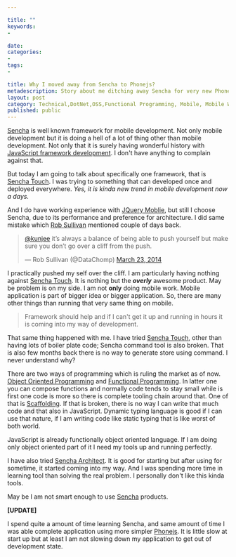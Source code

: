 ```yaml
---

title: ""
keywords:
- 

date: 
categories:
- 
tags:
- 

title: Why I moved away from Sencha to Phonejs?
metadescription: Story about me ditching away Sencha for very new Phonejs
layout: post
category: Technical,DotNet,OSS,Functional Programming, Mobile, Mobile Web
published: public
---
```


[Sencha](http://sencha.com) is well known framework for mobile development. Not only mobile development but it is doing a hell of a lot of thing other than mobile development. Not only that it is surely having wonderful history with [JavaScript framework development](https://www.sencha.com/products/extjs/). I don't have anything to complain against that. 
 
But today I am going to talk about specifically one framework, that is [Sencha Touch](https://www.sencha.com/products/touch/). I was trying to something that can developed once and deployed everywhere. *Yes, it is kinda new trend in mobile development now a days.* 

And I do have working experience with [JQuery Moblie](http://jquerymobile.com/), but still I choose Sencha, due to its performance and preference for architecture. I did same mistake which [Rob Sullivan](http://datachomp.com/) mentioned couple of days back. 

<blockquote class="twitter-tweet" data-conversation="none" lang="en"><p><a href="https://twitter.com/kunjee">@kunjee</a> it’s always a balance of being able to push yourself but make sure you don’t go over a cliff from the push.</p>&mdash; Rob Sullivan (@DataChomp) <a href="https://twitter.com/DataChomp/statuses/447559429353787392">March 23, 2014</a></blockquote>
<script async src="//platform.twitter.com/widgets.js" charset="utf-8"></script>

I practically pushed my self over the cliff. I am particularly having nothing against [Sencha Touch](https://www.sencha.com/products/touch/). It is nothing but the ***overly*** awesome product. May be problem is on my side. I am not **only** doing mobile work. Mobile application is part of bigger idea or bigger application. So, there are many other things than running that very same thing on mobile. 

> Framework should help and if I can't get it up and running in hours it is coming into my way of development.

That same thing happened with me. I have tried [Sencha Touch](https://www.sencha.com/products/touch/), other than having lots of boiler plate code; Sencha command tool is also broken. That is also few months back there is no way to generate store using command. I never understand why? 

There are two ways of programming which is ruling the market as of now. [Object Oriented Programming](http://en.wikipedia.org/wiki/Object-oriented_programming) and [Functional Programming](http://en.wikipedia.org/wiki/Functional_programming). In latter one you can compose functions and normally code tends to stay small while is first one code is more so there is complete tooling chain around that. One of that is [Scaffolding](http://en.wikipedia.org/wiki/Scaffolding). If that is broken, there is no way I can write that much code and that also in JavaScript. Dynamic typing language is good if I can use that nature, if I am writing code like static typing that is like worst of both world.  

JavaScript is already functionally object oriented language. If I am doing only object oriented part of it I need my tools up and running perfectly. 

I have also tried [Sencha Architect](https://www.sencha.com/products/architect/). It is good for starting but after using for sometime, it started coming into my way. And I was spending more time in learning tool than solving the real problem. I personally don't like this kinda tools. 

May be I am not smart enough to use [Sencha](http://www.sencha.com) products. 

**[UPDATE]**

I spend quite a amount of time learning Sencha, and same amount of time I was able complete application using more simpler [Phonejs](phonejs.devexpress.com). It is little slow at start up but at least I am not slowing down my application to get out of development state. 